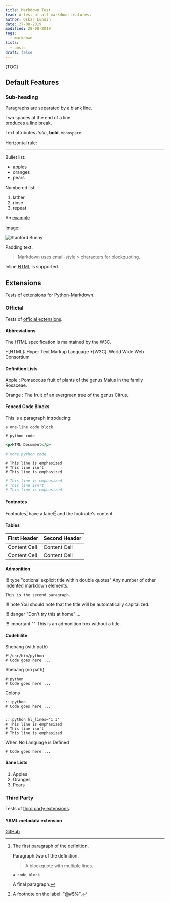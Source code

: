 ```yaml
---
title: Markdown Test
lead: A test of all markdown features.
author: Oskar Lundin
date: 27-08-2019
modified: 28-08-2019
tags:
  - markdown
lists:
  - posts
draft: false
---
```


[TOC]

## Default Features

### Sub-heading

Paragraphs are separated
by a blank line.

Two spaces at the end of a line  
produces a line break.

Text attributes _italic_, 
**bold**, `monospace`.

Horizontal rule:

---

Bullet list:

* apples
* oranges
* pears

Numbered list:

1. lather
2. rinse
3. repeat

An [example](http://example.com)

Image:

![Stanford Bunny](/images/stanford-bunny.jpg "Stanford Bunny")

Padding text.

> Markdown uses email-style > characters for blockquoting.

Inline <abbr title="Hypertext Markup Language">HTML</abbr> is supported.

## Extensions

Tests of extensions for [Python-Markdown](https://python-markdown.github.io/).

### Official

Tests of [official extensions](https://python-markdown.github.io/extensions/#officially-supported-extensions).

#### Abbreviations

The HTML specification
is maintained by the W3C.

*[HTML]: Hyper Text Markup Language
*[W3C]:  World Wide Web Consortium

#### Definition Lists

Apple
:   Pomaceous fruit of plants of the genus Malus in
    the family Rosaceae.

Orange
:   The fruit of an evergreen tree of the genus Citrus.

#### Fenced Code Blocks

This is a paragraph introducing:

~~~~~~~~~~~~~~~~~~~~~
a one-line code block
~~~~~~~~~~~~~~~~~~~~~

~~~~{.python}
# python code
~~~~

~~~~.html
<p>HTML Document</p>
~~~~

```python
# more python code
```

~~~~{.python hl_lines="1 3"}
# This line is emphasized
# This line isn't
# This line is emphasized
~~~~

```python hl_lines="1 3"
# This line is emphasized
# This line isn't
# This line is emphasized
```

#### Footnotes

Footnotes[^1] have a label[^@#$%] and the footnote's content.

[^1]:
    The first paragraph of the definition.

    Paragraph two of the definition.

    > A blockquote with
    > multiple lines.

        a code block

    A final paragraph.
[^@#$%]: A footnote on the label: "@#$%".

#### Tables

First Header  | Second Header
------------- | -------------
Content Cell  | Content Cell
Content Cell  | Content Cell

#### Admonition

!!! type "optional explicit title within double quotes"
    Any number of other indented markdown elements.

    This is the second paragraph.

!!! note
    You should note that the title will be automatically capitalized.

!!! danger "Don't try this at home"
    ...

!!! important ""
    This is an admonition box without a title.

#### Codehilite

Shebang (with path)

    #!/usr/bin/python
    # Code goes here ...

Shebang (no path)

    #!python
    # Code goes here ...

Colons

    :::python
    # Code goes here ...


    :::python hl_lines="1 3"
    # This line is emphasized
    # This line isn't
    # This line is emphasized

When No Language is Defined

    # Code goes here ...

#### Sane Lists

1. Apples
2. Oranges
3. Pears

### Third Party

Tests of [third party extensions](hhttps://python-markdown.github.io/extensions/#third-party-extensions).

#### YAML metadata extension

[GitHub](https://github.com/sivakov512/python-markdown-full-yaml-metadata)
